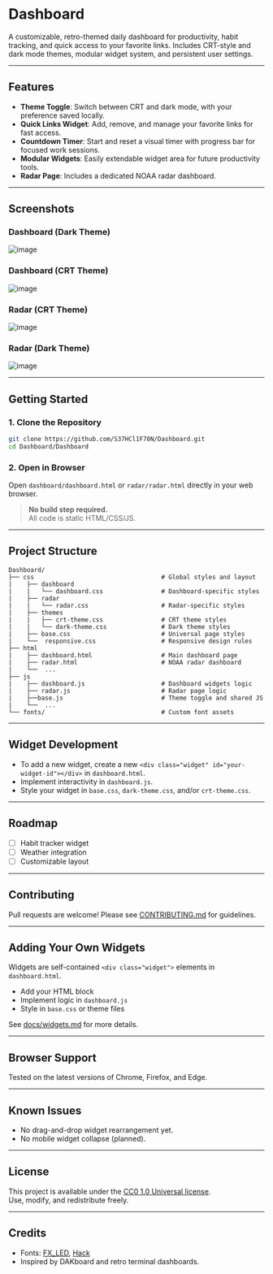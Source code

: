 # Dashboard

A customizable, retro-themed daily dashboard for productivity, habit tracking, and quick access to your favorite links. Includes CRT-style and dark mode themes, modular widget system, and persistent user settings.

---

## Features

- **Theme Toggle**: Switch between CRT and dark mode, with your preference saved locally.
- **Quick Links Widget**: Add, remove, and manage your favorite links for fast access.
- **Countdown Timer**: Start and reset a visual timer with progress bar for focused work sessions.
- **Modular Widgets**: Easily extendable widget area for future productivity tools.
- **Radar Page**: Includes a dedicated NOAA radar dashboard.

---

## Screenshots

### Dashboard (Dark Theme)
![image](https://github.com/user-attachments/assets/51623de7-3a8d-4325-989b-c0737ef78d88)


### Dashboard (CRT Theme)
![image](https://github.com/user-attachments/assets/efd12b8e-03ef-4a40-935f-66d7eb36b00a)


### Radar (CRT Theme)
![image](https://github.com/user-attachments/assets/d148b4bd-c12e-46a7-9d78-b4f9a7327b76)


### Radar (Dark Theme)
![image](https://github.com/user-attachments/assets/39140e8e-82e8-49b4-a97e-eccfc1a498f8)


---

## Getting Started

### 1. Clone the Repository

```bash
git clone https://github.com/S37HCl1F70N/Dashboard.git
cd Dashboard/Dashboard
```

### 2. Open in Browser

Open `dashboard/dashboard.html` or `radar/radar.html` directly in your web browser.

> **No build step required.**  
> All code is static HTML/CSS/JS.

---

## Project Structure

```
Dashboard/
├── css                                   # Global styles and layout
|    ├── dashboard
|    |   └── dashboard.css                # Dashboard-specific styles
|    ├── radar
|    |   └── radar.css                    # Radar-specific styles
|    ├── themes
|    |   ├── crt-theme.css                # CRT theme styles
|    |   └── dark-theme.css               # Dark theme styles
|    ├── base.css                         # Universal page styles
|    └──  responsive.css                  # Responsive design rules
├── html           
|    ├── dashboard.html                   # Main dashboard page
|    ├── radar.html                       # NOAA radar dashboard
|    └──  ...
├── js                                
|    ├── dashboard.js                     # Dashboard widgets logic
|    ├── radar.js                         # Radar page logic
|    ├──base.js                           # Theme toggle and shared JS
|    └──  ...
└── fonts/                                # Custom font assets

```

---

## Widget Development

- To add a new widget, create a new `<div class="widget" id="your-widget-id"></div>` in `dashboard.html`.
- Implement interactivity in `dashboard.js`.
- Style your widget in `base.css`, `dark-theme.css`, and/or `crt-theme.css`.

---

## Roadmap

- [ ] Habit tracker widget
- [ ] Weather integration
- [ ] Customizable layout

---

## Contributing

Pull requests are welcome! Please see [CONTRIBUTING.md](CONTRIBUTING.md) for guidelines.

---

## Adding Your Own Widgets

Widgets are self-contained `<div class="widget">` elements in `dashboard.html`.
- Add your HTML block
- Implement logic in `dashboard.js`
- Style in `base.css` or theme files

See [docs/widgets.md](docs/widgets.md) for more details.

---

## Browser Support

Tested on the latest versions of Chrome, Firefox, and Edge.

---

## Known Issues

- No drag-and-drop widget rearrangement yet.
- No mobile widget collapse (planned).

---

## License

This project is available under the [CC0 1.0 Universal license](LICENSE).  
Use, modify, and redistribute freely.

---

## Credits

- Fonts: [FX_LED](fonts/FX-LED.ttf), [Hack](fonts/Hack-Regular.ttf)
- Inspired by DAKboard and retro terminal dashboards.
